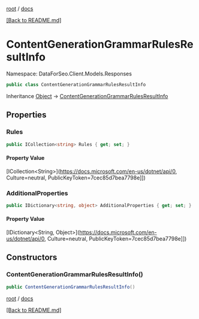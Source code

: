 [root](./../ "root") / [docs](./ "docs")

[[Back to README.md]](./../README.md "[Back to README.md]")

# ContentGenerationGrammarRulesResultInfo

Namespace: DataForSeo.Client.Models.Responses

```csharp
public class ContentGenerationGrammarRulesResultInfo
```

Inheritance [Object](https://docs.microsoft.com/en-us/dotnet/api/Object) → [ContentGenerationGrammarRulesResultInfo](./ContentGenerationGrammarRulesResultInfo.md)

## Properties

### **Rules**

```csharp
public ICollection<string> Rules { get; set; }
```

#### Property Value

[ICollection&lt;String&gt;](https://docs.microsoft.com/en-us/dotnet/api/0, Culture=neutral, PublicKeyToken=7cec85d7bea7798e]])<br>

### **AdditionalProperties**

```csharp
public IDictionary<string, object> AdditionalProperties { get; set; }
```

#### Property Value

[IDictionary&lt;String, Object&gt;](https://docs.microsoft.com/en-us/dotnet/api/0, Culture=neutral, PublicKeyToken=7cec85d7bea7798e]])<br>

## Constructors

### **ContentGenerationGrammarRulesResultInfo()**

```csharp
public ContentGenerationGrammarRulesResultInfo()
```

[root](./../ "root") / [docs](./ "docs")

[[Back to README.md]](./../README.md "[Back to README.md]")